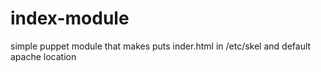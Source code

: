 # index-module
simple puppet module that makes puts inder.html in /etc/skel and default apache location
